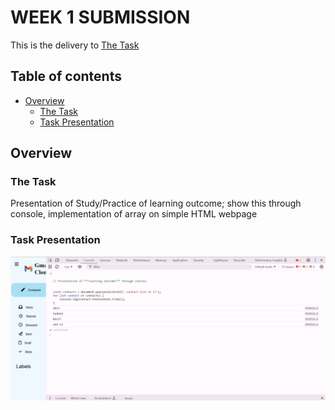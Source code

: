 # WEEK 1 SUBMISSION

This is the delivery to [The Task](#the-task)

## Table of contents

- [Overview](#overview)
  - [The Task](#the-Task)
  - [Task Presentation](#presentation)


## Overview

### The Task

Presentation of Study/Practice of learning outcome; show this through console, implementation of array on simple HTML webpage

### Task Presentation

![Presentation](/asset/FIP_week1_learningOutcome.jpg)

